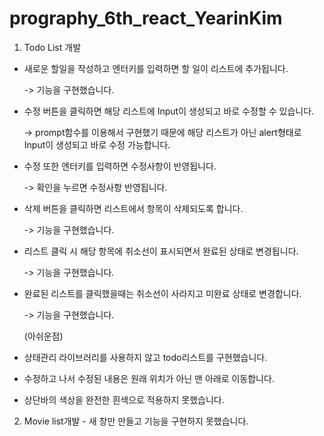 # prography_6th_react_YearinKim

1. Todo List 개발
  - 새로운 할일을 작성하고 엔터키를 입력하면 할 일이 리스트에 추가됩니다.
  
    -> 기능을 구현했습니다.
    
  - 수정 버튼을 클릭하면 해당 리스트에 Input이 생성되고 바로 수정할 수 있습니다.
  
    -> prompt함수를 이용해서 구현했기 때문에 해당 리스트가 아닌 alert형태로 Input이 생성되고 바로 수정 가능합니다.
    
  - 수정 또한 엔터키를 입력하면 수정사항이 반영됩니다.
  
    -> 확인을 누르면 수정사항 반영됩니다.
  
  - 삭제 버튼을 클릭하면 리스트에서 항목이 삭제되도록 합니다.
  
    -> 기능을 구현했습니다.
    
  - 리스트 클릭 시 해당 항목에 취소선이 표시되면서 완료된 상태로 변경됩니다.
  
    -> 기능을 구현했습니다.

  - 완료된 리스트를 클릭했을때는 취소선이 사라지고 미완료 상태로 변경합니다.
  
    -> 기능을 구현했습니다.
    
    
    (아쉬운점)
  - 상태관리 라이브러리를 사용하지 않고 todo리스트를 구현했습니다.
  - 수정하고 나서 수정된 내용은 원래 위치가 아닌 맨 아래로 이동합니다.
  - 상단바의 색상을 완전한 흰색으로 적용하지 못했습니다.
  
  
  2. Movie list개발
    - 새 창만 만들고 기능을 구현하지 못했습니다.
    
    
    
  
